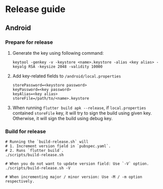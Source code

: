 # Release guide

## Android

### Prepare for release

1. Generate the key using following command:  
   ```
   keytool -genkey -v -keystore <name>.keystore -alias <key alias> -keyalg RSA -keysize 2048 -validity 10000
   ```
2. Add key-related fields to `/android/local.properties`
   ```
   storePassword=<keystore password>
   keyPassword=<key password>
   keyAlias=<key alias>
   storeFile=/path/to/<name>.keystore
   ```
3. When running `flutter build apk --release`, if `local.properties` contained `storeFile` key, it will try to sign the build using given key. Otherwise, it will sign the build using debug key.

### Build for release

```
# Running the `build-release.sh` will
# 1. Increment version field in `pubspec.yaml`.
# 2. Runs `flutter build`.
./scripts/build-release.sh

# When you do not want to update version field: Use `-V` option.
./scripts/build-release.sh -V

# When incrementing major / minor version: Use -M / -m option respectively.
```
